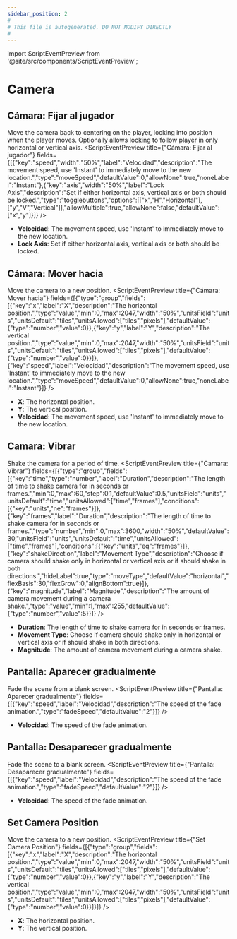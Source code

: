 ```yaml
---
sidebar_position: 2
#
# This file is autogenerated. DO NOT MODIFY DIRECTLY
#
---
```


import ScriptEventPreview from '@site/src/components/ScriptEventPreview';

# Camera

## Cámara: Fijar al jugador
Move the camera back to centering on the player, locking into position when the player moves. Optionally allows locking to follow player in only horizontal or vertical axis.
<ScriptEventPreview title={"Cámara: Fijar al jugador"} fields={[{"key":"speed","width":"50%","label":"Velocidad","description":"The movement speed, use 'Instant' to immediately move to the new location.","type":"moveSpeed","defaultValue":0,"allowNone":true,"noneLabel":"Instant"},{"key":"axis","width":"50%","label":"Lock Axis","description":"Set if either horizontal axis, vertical axis or both should be locked.","type":"togglebuttons","options":[["x","H","Horizontal"],["y","V","Vertical"]],"allowMultiple":true,"allowNone":false,"defaultValue":["x","y"]}]} />

- **Velocidad**: The movement speed, use 'Instant' to immediately move to the new location.  
- **Lock Axis**: Set if either horizontal axis, vertical axis or both should be locked.  

## Cámara: Mover hacia
Move the camera to a new position.
<ScriptEventPreview title={"Cámara: Mover hacia"} fields={[{"type":"group","fields":[{"key":"x","label":"X","description":"The horizontal position.","type":"value","min":0,"max":2047,"width":"50%","unitsField":"units","unitsDefault":"tiles","unitsAllowed":["tiles","pixels"],"defaultValue":{"type":"number","value":0}},{"key":"y","label":"Y","description":"The vertical position.","type":"value","min":0,"max":2047,"width":"50%","unitsField":"units","unitsDefault":"tiles","unitsAllowed":["tiles","pixels"],"defaultValue":{"type":"number","value":0}}]},{"key":"speed","label":"Velocidad","description":"The movement speed, use 'Instant' to immediately move to the new location.","type":"moveSpeed","defaultValue":0,"allowNone":true,"noneLabel":"Instant"}]} />

- **X**: The horizontal position.  
- **Y**: The vertical position.  
- **Velocidad**: The movement speed, use 'Instant' to immediately move to the new location.  

## Camara: Vibrar
Shake the camera for a period of time.
<ScriptEventPreview title={"Camara: Vibrar"} fields={[{"type":"group","fields":[{"key":"time","type":"number","label":"Duration","description":"The length of time to shake camera for in seconds or frames.","min":0,"max":60,"step":0.1,"defaultValue":0.5,"unitsField":"units","unitsDefault":"time","unitsAllowed":["time","frames"],"conditions":[{"key":"units","ne":"frames"}]},{"key":"frames","label":"Duration","description":"The length of time to shake camera for in seconds or frames.","type":"number","min":0,"max":3600,"width":"50%","defaultValue":30,"unitsField":"units","unitsDefault":"time","unitsAllowed":["time","frames"],"conditions":[{"key":"units","eq":"frames"}]},{"key":"shakeDirection","label":"Movement Type","description":"Choose if camera should shake only in horizontal or vertical axis or if should shake in both directions.","hideLabel":true,"type":"moveType","defaultValue":"horizontal","flexBasis":30,"flexGrow":0,"alignBottom":true}]},{"key":"magnitude","label":"Magnitude","description":"The amount of camera movement during a camera shake.","type":"value","min":1,"max":255,"defaultValue":{"type":"number","value":5}}]} />

- **Duration**: The length of time to shake camera for in seconds or frames.  
- **Movement Type**: Choose if camera should shake only in horizontal or vertical axis or if should shake in both directions.  
- **Magnitude**: The amount of camera movement during a camera shake.  

## Pantalla: Aparecer gradualmente
Fade the scene from a blank screen.
<ScriptEventPreview title={"Pantalla: Aparecer gradualmente"} fields={[{"key":"speed","label":"Velocidad","description":"The speed of the fade animation.","type":"fadeSpeed","defaultValue":"2"}]} />

- **Velocidad**: The speed of the fade animation.  

## Pantalla: Desaparecer gradualmente
Fade the scene to a blank screen.
<ScriptEventPreview title={"Pantalla: Desaparecer gradualmente"} fields={[{"key":"speed","label":"Velocidad","description":"The speed of the fade animation.","type":"fadeSpeed","defaultValue":"2"}]} />

- **Velocidad**: The speed of the fade animation.  

## Set Camera Position
Move the camera to a new position.
<ScriptEventPreview title={"Set Camera Position"} fields={[{"type":"group","fields":[{"key":"x","label":"X","description":"The horizontal position.","type":"value","min":0,"max":2047,"width":"50%","unitsField":"units","unitsDefault":"tiles","unitsAllowed":["tiles","pixels"],"defaultValue":{"type":"number","value":0}},{"key":"y","label":"Y","description":"The vertical position.","type":"value","min":0,"max":2047,"width":"50%","unitsField":"units","unitsDefault":"tiles","unitsAllowed":["tiles","pixels"],"defaultValue":{"type":"number","value":0}}]}]} />

- **X**: The horizontal position.  
- **Y**: The vertical position.  

